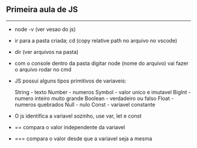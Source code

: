 ## Primeira aula de JS
----
- node -v (ver vesao do js)
- ir para a pasta criada; cd (copy relative path no arquivo no vscode)
- dir (ver arquivos na pasta)
- com o console dentro da pasta digitar node (nome do arquivo) vai fazer o arquivo rodar no cmd
- JS possui alguns tipos primitivos de variaveis:

    String - texto
    Number - numeros
    Symbol - valor unico e imutavel
    BigInt - numero inteiro muito grande
    Boolean - verdadeiro ou falso
    Float - numeros quebrados
    Null - nulo
    Const - variavel constante
- O js identifica a variavel sozinho, use var, let e const

- == compara o valor independente da variavel
- === compara o valor desde que a variavel seja a mesma